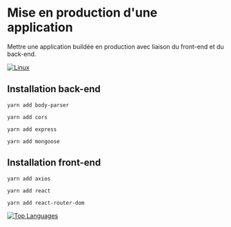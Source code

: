 # Mise en production d'une application

Mettre une application buildée en production avec liaison du front-end et du back-end.

[![Linux](https://svgshare.com/i/Zhy.svg)](https://svgshare.com/i/Zhy.svg)

## Installation back-end

```
yarn add body-parser
```

```
yarn add cors
```

```
yarn add express
```

```
yarn add mongoose
```

## Installation front-end

```
yarn add axios
```

```
yarn add react
```

```
yarn add react-router-dom
```

[![Top Languages](https://github-readme-stats.vercel.app/api/top-langs/?username=Souka1987)](https://github.com/Souka1987/Formation_CDA/tree/react-app)